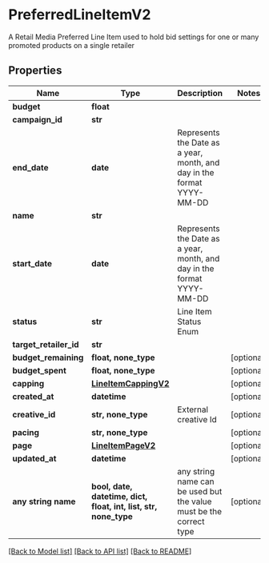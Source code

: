 # PreferredLineItemV2

A Retail Media Preferred Line Item used to hold bid settings for one or many promoted products on a single retailer

## Properties
Name | Type | Description | Notes
------------ | ------------- | ------------- | -------------
**budget** | **float** |  | 
**campaign_id** | **str** |  | 
**end_date** | **date** | Represents the Date as a year, month, and day in the format YYYY-MM-DD | 
**name** | **str** |  | 
**start_date** | **date** | Represents the Date as a year, month, and day in the format YYYY-MM-DD | 
**status** | **str** | Line Item Status Enum | 
**target_retailer_id** | **str** |  | 
**budget_remaining** | **float, none_type** |  | [optional] 
**budget_spent** | **float, none_type** |  | [optional] 
**capping** | [**LineItemCappingV2**](LineItemCappingV2.md) |  | [optional] 
**created_at** | **datetime** |  | [optional] 
**creative_id** | **str, none_type** | External creative Id | [optional] 
**pacing** | **str, none_type** |  | [optional] 
**page** | [**LineItemPageV2**](LineItemPageV2.md) |  | [optional] 
**updated_at** | **datetime** |  | [optional] 
**any string name** | **bool, date, datetime, dict, float, int, list, str, none_type** | any string name can be used but the value must be the correct type | [optional]

[[Back to Model list]](../README.md#documentation-for-models) [[Back to API list]](../README.md#documentation-for-api-endpoints) [[Back to README]](../README.md)


